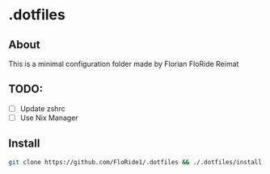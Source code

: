 # .dotfiles
## About
This is a minimal configuration folder made by Florian FloRide Reimat

## TODO:
- [ ] Update zshrc
- [ ] Use Nix Manager

## Install
```sh
git clone https://github.com/FloRide1/.dotfiles && ./.dotfiles/install.sh
```
